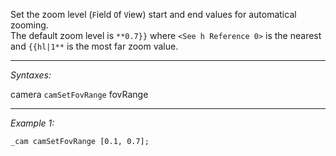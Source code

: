 Set the zoom level (`F`ield `O`f `V`iew) start and end values for automatical zooming. <!-- "automatical"? LoL ;-) -->
<br>
The default zoom level is `**0.7}}` where `<See h Reference 0>` is the nearest and `{{hl|1**` is the most far zoom value.


---
*Syntaxes:*

camera `camSetFovRange` fovRange

---
*Example 1:*

```sqf
_cam camSetFovRange [0.1, 0.7];
```